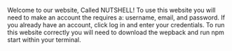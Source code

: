Welcome to our website, Called NUTSHELL!
To use this website you will need to make an account the requires a: username, email, and password. 
If you already have an account, click log in and enter your credentials. 
To run this website correctly you will need to download the wepback and run npm start within your terminal.

